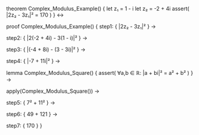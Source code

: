 theorem Complex_Modulus_Example() {
  let z₁ = 1 - i
  let z₂ = -2 + 4i
  assert(
    |2z₂ - 3z₁|² = 170
  )
} ↔

proof Complex_Modulus_Example() {
  step1: {
    |2z₂ - 3z₁|²
  } →
  
  step2: {
    |2(-2 + 4i) - 3(1 - i)|²
  } →
  
  step3: {
    |(-4 + 8i) - (3 - 3i)|²
  } →
  
  step4: {
    |-7 + 11i|²
  } →
  
  lemma Complex_Modulus_Square() {
    assert(
      ∀a,b ∈ ℝ: |a + bi|² = a² + b²
    )
  } →
  
  apply(Complex_Modulus_Square()) →
  
  step5: {
    7² + 11²
  } →
  
  step6: {
    49 + 121
  } →
  
  step7: {
    170
  }
}